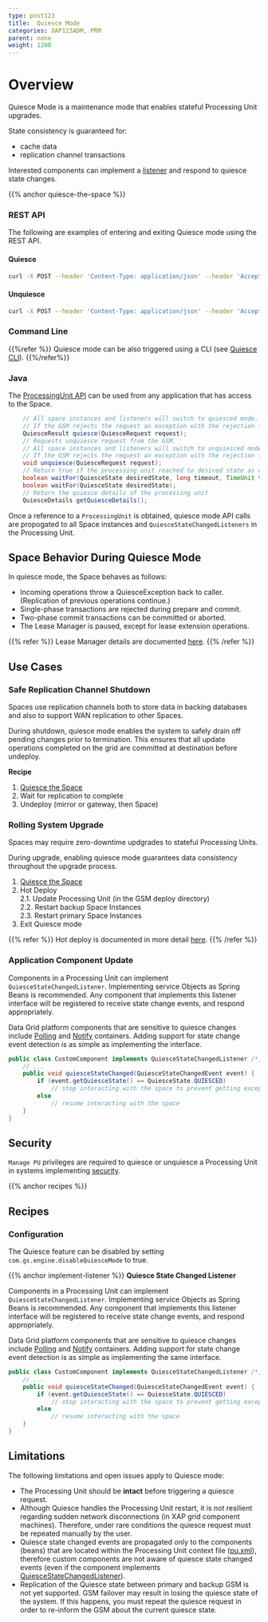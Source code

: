 ```yaml
---
type: post123
title:  Quiesce Mode
categories: XAP123ADM, PRM
parent: none
weight: 1200
---
```


# Overview

Quiesce Mode is a maintenance mode that enables stateful Processing Unit upgrades. 

State consistency is guaranteed for:
 
- cache data
- replication channel transactions

Interested components can implement a [listener](#implement-listener) and respond to quiesce state changes.

{{% anchor quiesce-the-space %}}

### REST API

The following are examples of entering and exiting Quiesce mode using the REST API.

#### Quiesce
```bash
curl -X POST --header 'Content-Type: application/json' --header 'Accept: text/plain' 'http://localhost:8090/v1/deployments/myApp/quiesce'
```

#### Unquiesce
```bash
curl -X POST --header 'Content-Type: application/json' --header 'Accept: text/plain' 'http://localhost:8090/v1/deployments/myApp/unquiesce'
```

### Command Line

{{%refer %}}
Quiesce mode can be also triggered using a CLI (see [Quiesce CLI](./quiesce-command-line-interface.html)).
{{%/refer%}}

### Java

The [ProcessingUnit API](https://resources.gigaspaces.com/api/xap/12.3.0/java/org/openspaces/admin/pu/ProcessingUnit.html) can be used from any application that has access to the Space.

```java
    // All space instances and listeners will switch to quiesced mode.
    // If the GSM rejects the request an exception with the rejection failure will be thrown.
    QuiesceResult quiesce(QuiesceRequest request);
    // Requests unquiesce request from the GSM.
    // All space instances and listeners will switch to unquiesced mode.
    // If the GSM rejects the request an exception with the rejection failure will be thrown.
    void unquiesce(QuiesceRequest request);
    // Return true if the processing unit reached to desired state as well as all instances in the requested timeout, false otherwise.
    boolean waitFor(QuiesceState desiredState, long timeout, TimeUnit timeUnit);
    boolean waitFor(QuiesceState desiredState);
    // Return the quiesce details of the processing unit
    QuiesceDetails getQuiesceDetails();
```

Once a reference to a `ProcessingUnit` is obtained, quiesce mode API calls are propogated to all Space instances and `QuiesceStateChangedListeners` in the Processing Unit. 

## Space Behavior During Quiesce Mode

In quiesce mode, the Space behaves as follows:

- Incoming operations throw a QuiesceException back to caller. (Replication of previous operations continue.)
- Single-phase transactions are rejected during prepare and commit.
- Two-phase commit transactions can be committed or aborted.
- The Lease Manager is paused, except for lease extension operations.

{{% refer %}}
Lease Manager details are documented [here](../dev-java/leases-automatic-expiration.html).
{{% /refer %}}

## Use Cases

### Safe Replication Channel Shutdown 

Spaces use replication channels both to store data in backing databases and also to support WAN replication to other Spaces. 

During shutdown, quiesce mode enables the system to safely drain off pending changes prior to termination. This ensures that all update operations completed on the grid are committed at destination before undeploy.

**Recipe**
  
1. [Quiesce the Space](#quiesce-the-space)
1. Wait for replication to complete  
1. Undeploy (mirror or gateway, then Space)

### Rolling System Upgrade

Spaces may require zero-downtime updgrades to stateful Processing Units. 

During upgrade, enabling quiesce mode guarantees data consistency throughout the upgrade process. 

1. [Quiesce the Space](#quiesce-the-space)
2. Hot Deploy<br>
2.1. Update Processing Unit (in the GSM deploy directory)<br>
2.2. Restart backup Space Instances<br>
2.3. Restart primary Space Instances<br>
3. Exit Quiesce mode

{{% refer %}}
Hot deploy is documented in more detail [here](../../../sbp/hot-deploy.html).
{{% /refer %}}


### Application Component Update

Components in a Processing Unit can implement `QuiesceStateChangedListener`. Implementing service Objects as Spring Beans is recommended. Any component that implements this listener interface will be registered to receive state change events, and respond appropriately.

Data Grid platform components that are sensitive to quiesce changes include [Polling](../dev-java/polling-container-overview.html) and [Notify](../dev-java/notify-container-overview.html) containers. Adding support for state change event detection is as simple as implementing the interface.

```java
public class CustomComponent implements QuiesceStateChangedListener /*, PollingContainer */ {
    // ...
    public void quiesceStateChanged(QuiesceStateChangedEvent event) {
        if (event.getQuiesceState() == QuiesceState.QUIESCED)
            // stop interacting with the space to prevent getting exceptions
        else
            // resume interacting with the space
    }
}
```

## Security

`Manage PU` privileges are required to quiesce or unquiesce a Processing Unit in systems implementing [security](../security/).

{{% anchor recipes %}}
## Recipes

### Configuration

The Quiesce feature can be disabled by setting `com.gs.engine.disableQuiesceMode` to true.


{{% anchor implement-listener %}}
**Quiesce State Changed Listener**

Components in a Processing Unit can implement `QuiesceStateChangedListener`. Implementing service Objects as Spring Beans is recommended. Any component that implements this listener interface will be registered to receive state change events, and respond appropriately.

Data Grid platform components that are sensitive to quiesce changes include [Polling](../dev-java/polling-container-overview.html) and [Notify](../dev-java/notify-container-overview.html) containers. Adding support for state change event detection is as simple as implementing the same interface.

```java
public class CustomComponent implements QuiesceStateChangedListener /*, PollingContainer */ {
    // ...
    public void quiesceStateChanged(QuiesceStateChangedEvent event) {
        if (event.getQuiesceState() == QuiesceState.QUIESCED)
            // stop interacting with the space to prevent getting exceptions
        else
            // resume interacting with the space
    }
}
```

## Limitations 

The following limitations and open issues apply to Quiesce mode:

- The Processing Unit should be **intact** before triggering a quiesce request.
- Although Quiesce handles the Processing Unit restart, it is not resilient regarding sudden network disconnections (in XAP grid component machines). Therefore, under rare conditions the quiesce request must be repeated manually by the user. 
- Quiesce state changed events are propagated only to the components (beans) that are located within the Processing Unit context file ([pu.xml](../dev-java/configuring-processing-unit-elements.html)), therefore custom components are not aware of quiesce state changed events (even if the component implements [QuiesceStateChangedListener](#implement-listener-recipe)).
- Replication of the Quiesce state between primary and backup GSM is not yet supported. GSM failover may result in losing the quiesce state of the system. If this happens, you must repeat the quiesce request  in order to re-inform the GSM about the current quiesce state.

